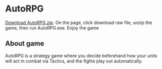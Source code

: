 # AutoRPG

<a href="AutoRPG-v.0.0.2.7z">Download AutoRPG.zip</a>. On the page, click download raw file, unzip the game, then run AutoRPG.exe. Enjoy the game

## About game

AutoRPG is a strategy game where you decide beforehand how your units will act in combat via Tactics, and the fights play out automatically.